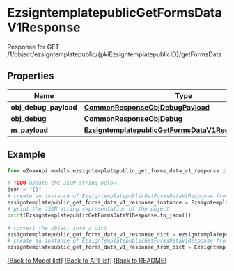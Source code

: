 # EzsigntemplatepublicGetFormsDataV1Response

Response for GET /1/object/ezsigntemplatepublic/{pkiEzsigntemplatepublicID}/getFormsData

## Properties

Name | Type | Description | Notes
------------ | ------------- | ------------- | -------------
**obj_debug_payload** | [**CommonResponseObjDebugPayload**](CommonResponseObjDebugPayload.md) |  | 
**obj_debug** | [**CommonResponseObjDebug**](CommonResponseObjDebug.md) |  | [optional] 
**m_payload** | [**EzsigntemplatepublicGetFormsDataV1ResponseMPayload**](EzsigntemplatepublicGetFormsDataV1ResponseMPayload.md) |  | 

## Example

```python
from eZmaxApi.models.ezsigntemplatepublic_get_forms_data_v1_response import EzsigntemplatepublicGetFormsDataV1Response

# TODO update the JSON string below
json = "{}"
# create an instance of EzsigntemplatepublicGetFormsDataV1Response from a JSON string
ezsigntemplatepublic_get_forms_data_v1_response_instance = EzsigntemplatepublicGetFormsDataV1Response.from_json(json)
# print the JSON string representation of the object
print(EzsigntemplatepublicGetFormsDataV1Response.to_json())

# convert the object into a dict
ezsigntemplatepublic_get_forms_data_v1_response_dict = ezsigntemplatepublic_get_forms_data_v1_response_instance.to_dict()
# create an instance of EzsigntemplatepublicGetFormsDataV1Response from a dict
ezsigntemplatepublic_get_forms_data_v1_response_from_dict = EzsigntemplatepublicGetFormsDataV1Response.from_dict(ezsigntemplatepublic_get_forms_data_v1_response_dict)
```
[[Back to Model list]](../README.md#documentation-for-models) [[Back to API list]](../README.md#documentation-for-api-endpoints) [[Back to README]](../README.md)


